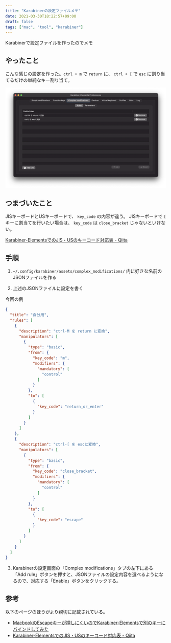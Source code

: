 ```yaml
---
title: "Karabinerの設定ファイルメモ"
date: 2021-03-30T18:22:57+09:00
draft: false
tags: ["mac", "tool", "karabiner"]
---
```


Karabinerで設定ファイルを作ったのでメモ

## やったこと

こんな感じの設定を作った。`ctrl + m` で `return` に、 `ctrl + [` で `esc` に割り当てるだけの単純なキー割り当て。

![karabiner-complex-modifications](img/karabiner-complex-modifications.png)


## つまづいたこと

JISキーボードとUSキーボードで、 `key_code` の内容が違う。
JISキーボードで `[` キーに割当てを行いたい場合は、 `key_code` は `close_bracket` じゃないといけない。

[Karabiner-ElementsでのJIS・USのキーコード対応表 - Qiita](https://qiita.com/akrolayer/items/3cd4b940b367dbb3544f)

## 手順

1. `~/.config/karabiner/assets/complex_modifications/` 内に好きな名前のJSONファイルを作る

2. 上述のJSONファイルに設定を書く

今回の例

```json
{
  "title": "自分用",
  "rules": [
    {
      "description": "ctrl-M を return に変換",
      "manipulators": [
        {
          "type": "basic",
          "from": {
            "key_code": "m",
            "modifiers": {
              "mandatory": [
                "control"
              ]
            }
          },
          "to": [
            {
              "key_code": "return_or_enter"
            }
          ]
        }
      ]
    },
    {
      "description": "ctrl-[ を escに変換",
      "manipulators": [
        {
          "type": "basic",
          "from": {
            "key_code": "close_bracket",
            "modifiers": {
              "mandatory": [
                "control"
              ]
            }
          },
          "to": [
            {
              "key_code": "escape"
            }
          ]
        }
      ]
    }
  ]
}
```

3. Karabinerの設定画面の「Complex modifications」タブの左下にある「Add rule」ボタンを押すと、JSONファイルの設定内容を選べるようになるので、対応する「Enable」ボタンをクリックする。

## 参考

以下のページのほうがより親切に記載されている。

* [MacbookのEscapeキーが押しにくいのでKarabiner-Elementsで別のキーにバインドしてみた](https://chusotsu-program.com/karabiner-escape/)
* [Karabiner-ElementsでのJIS・USのキーコード対応表 - Qiita](https://qiita.com/akrolayer/items/3cd4b940b367dbb3544f)

